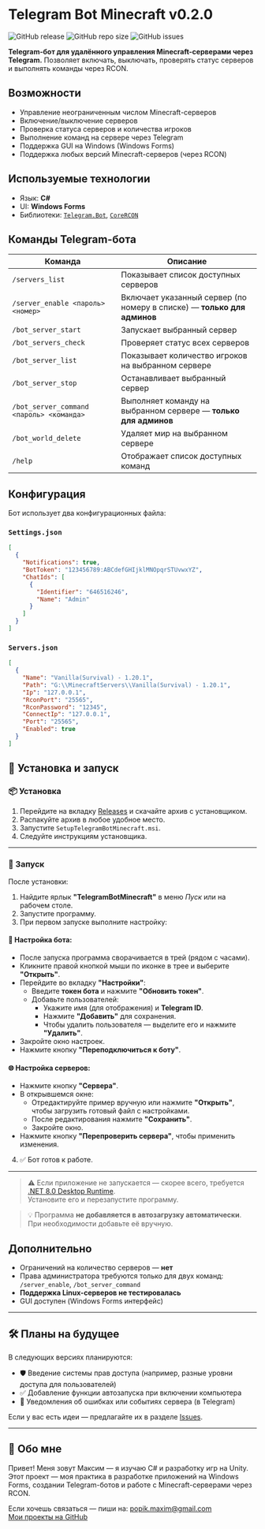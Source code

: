 # Telegram Bot Minecraft v0.2.0
![GitHub release](https://img.shields.io/github/v/release/TRONMAXS/TelegramBotMinecraft?include_prereleases&label=release)
![GitHub repo size](https://img.shields.io/github/repo-size/TRONMAXS/TelegramBotMinecraft)
![GitHub issues](https://img.shields.io/github/issues/TRONMAXS/TelegramBotMinecraft)

**Telegram-бот для удалённого управления Minecraft-серверами через Telegram.**
Позволяет включать, выключать, проверять статус серверов и выполнять команды через RCON.

## Возможности

* Управление неограниченным числом Minecraft-серверов
* Включение/выключение серверов
* Проверка статуса серверов и количества игроков
* Выполнение команд на сервере через Telegram
* Поддержка GUI на Windows (Windows Forms)
* Поддержка любых версий Minecraft-серверов (через RCON)

## Используемые технологии

* Язык: **C#**
* UI: **Windows Forms**
* Библиотеки: [`Telegram.Bot`](https://github.com/TelegramBots/Telegram.Bot), [`CoreRCON`](https://github.com/dparparyan/CoreRCON)

## Команды Telegram-бота

| Команда                                  | Описание                                                                |
| ---------------------------------------- | ----------------------------------------------------------------------- |
| `/servers_list`                          | Показывает список доступных серверов                                    |
| `/server_enable <пароль> <номер>`        | Включает указанный сервер (по номеру в списке) — **только для админов** |
| `/bot_server_start`                      | Запускает выбранный сервер                                              |
| `/bot_servers_check`                     | Проверяет статус всех серверов                                          |
| `/bot_server_list`                       | Показывает количество игроков на выбранном сервере                      |
| `/bot_server_stop`                       | Останавливает выбранный сервер                                          |
| `/bot_server_command <пароль> <команда>` | Выполняет команду на выбранном сервере — **только для админов**         |
| `/bot_world_delete`                      | Удаляет мир на выбранном сервере                                        |
| `/help`                                  | Отображает список доступных команд                                      |

## Конфигурация

Бот использует два конфигурационных файла:

### `Settings.json`

```json
[
  {
    "Notifications": true,
    "BotToken": "123456789:ABCdefGHIjklMNOpqrSTUvwxYZ",
    "ChatIds": [
      {
        "Identifier": "646516246",
        "Name": "Admin"
      }
    ]
  }
]
```

### `Servers.json`

```json
[
  {
    "Name": "Vanilla(Survival) - 1.20.1",
    "Path": "G:\\MinecraftServers\\Vanilla(Survival) - 1.20.1",
    "Ip": "127.0.0.1",
    "RconPort": "25565",
    "RconPassword": "12345",
    "ConnectIp": "127.0.0.1",
    "Port": "25565",
    "Enabled": true
  }
]
```

## 🧩 Установка и запуск

### 📦 Установка

1. Перейдите на вкладку [Releases](https://github.com/your-username/your-repo/releases) и скачайте архив с установщиком.
2. Распакуйте архив в любое удобное место.
3. Запустите `SetupTelegramBotMinecraft.msi`.
4. Следуйте инструкциям установщика.

---

### 🚀 Запуск

После установки:

1. Найдите ярлык **"TelegramBotMinecraft"** в меню *Пуск* или на рабочем столе.
2. Запустите программу.
3. При первом запуске выполните настройку:

#### 🔧 Настройка бота:

- После запуска программа сворачивается в трей (рядом с часами).
- Кликните правой кнопкой мыши по иконке в трее и выберите **"Открыть"**.
- Перейдите во вкладку **"Настройки"**:
  - Введите **токен бота** и нажмите **"Обновить токен"**.
  - Добавьте пользователей:
    - Укажите имя (для отображения) и **Telegram ID**.
    - Нажмите **"Добавить"** для сохранения.
    - Чтобы удалить пользователя — выделите его и нажмите **"Удалить"**.
- Закройте окно настроек.
- Нажмите кнопку **"Переподключиться к боту"**.

#### 🌐 Настройка серверов:

- Нажмите кнопку **"Сервера"**.
- В открывшемся окне:
  - Отредактируйте пример вручную или нажмите **"Открыть"**, чтобы загрузить готовый файл с настройками.
  - После редактирования нажмите **"Сохранить"**.
  - Закройте окно.
- Нажмите кнопку **"Перепроверить сервера"**, чтобы применить изменения.

4. ✅ Бот готов к работе.

---

> ⚠️ Если приложение не запускается — скорее всего, требуется [.NET 8.0 Desktop Runtime](https://dotnet.microsoft.com/ru-ru/download/dotnet?cid=getdotnetcore).  
> Установите его и перезапустите программу.

> 💡 Программа **не добавляется в автозагрузку автоматически**. При необходимости добавьте её вручную.


## Дополнительно

* Ограничений на количество серверов — **нет**
* Права администратора требуются только для двух команд: `/server_enable`, `/bot_server_command`
* **Поддержка Linux-серверов не тестировалась**
* GUI доступен (Windows Forms интерфейс)

---

## 🛠 Планы на будущее

В следующих версиях планируются:

- 🛡 Введение системы прав доступа (например, разные уровни доступа для пользователей)
- ✅ Добавление функции автозапуска при включении компьютера
- 🔔 Уведомления об ошибках или событиях сервера (в Telegram)

Если у вас есть идеи — предлагайте их в разделе [Issues](https://github.com/TRONMAXS/TelegramBotMinecraft/issues).

---

## 👤 Обо мне

Привет! Меня зовут Максим — я изучаю C# и разработку игр на Unity.  
Этот проект — моя практика в разработке приложений на Windows Forms, создании Telegram-ботов и работе с Minecraft-серверами через RCON.

Если хочешь связаться — пиши на: popik.maxim@gmail.com  
[Мои проекты на GitHub](https://github.com/TRONMAXS)

